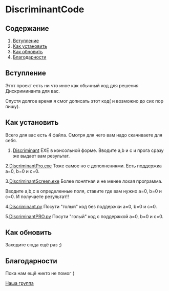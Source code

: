 # DiscriminantCode

## Содержание
1. [Вступление](https://github.com/abova29/discriminant#Встуление)
2. [Как установить](https://github.com/abova29/discriminant#Как-установить)
3. [Как обновить](https://github.com/abova29/discriminant#Как-обновить)
4. [Благодарности](https://github.com/abova29/discriminant#Благодарности)

## Вступление

Этот проект есть ни что иное как обычный код для решения Дискриминанта для вас.

Спустя долгое время я смог дописать этот код( и возможно до сих пор пишу).

## Как установить

Всего для вас есть 4 файла.
Смотря для чего вам надо скачиваете для себя.

1. [Discriminant](https://drive.google.com/file/d/1zVb7HPm68isor2z092kRd55SPwV7DGQ5/view?usp=sharing) 
EXE в консольной форме.
Вводите a,b и c и прога сразу же выдает вам результат.

2.[DiscriminantPro.exe]() 
Тоже самое но с дополнениями.
Есть поддержка a=0, b=0 и c=0. 

3.[DiscriminantScreen.exe]()
Более понятная и не менее лохая программа.

Вводите a,b,c в определенные поля, ставите где вам нужно a=0, b=0 и c=0.
И получаете результат!!

4.[Discriminant.py]()
Посути "голый" код без поддержки a=0, b=0 и c=0.

5.[DiscriminantPRO.py]()
Посути "голый" код c поддержкой a=0, b=0 и c=0. 


## Как обновить

Заходите сюда ещё раз ;)



## Благодарности

Пока нам ещё никто не помог (

[Наша группа](https://vk.com/club208855754)

